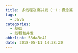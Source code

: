 ```yaml
---
title: 多线程及高并发（一）：概念篇
tags:
  - Java
categories:
  - 基础
  - 线程和并发
abbrlink: 53da8e41
date: 2018-05-11 14:38:20
---
```

